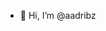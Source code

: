 - 👋 Hi, I’m @aadribz

<!---
aadribz/aadribz is a ✨ special ✨ repository because its `README.md` (this file) appears on your GitHub profile.
You can click the Preview link to take a look at your changes.
--->
